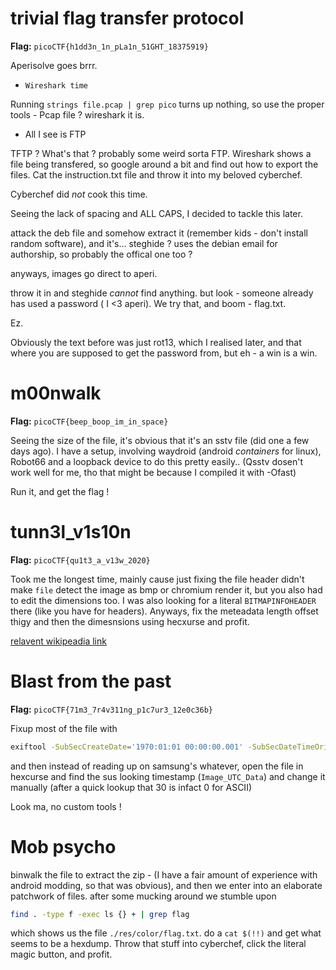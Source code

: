 # trivial flag transfer protocol

**Flag:** `picoCTF{h1dd3n_1n_pLa1n_51GHT_18375919}`

Aperisolve goes brrr.

- ``Wireshark time``

Running ``strings file.pcap | grep pico`` turns up nothing, so use the proper tools -
Pcap file ? wireshark it is.

- All I see is FTP

TFTP ? What's that ? probably some weird sorta FTP. Wireshark shows a file being transfered, so google around a bit and find out how to export the files.
Cat the instruction.txt file and throw it into my beloved cyberchef.

Cyberchef did _not_ cook this time.

Seeing the lack of spacing and ALL CAPS, I decided to tackle this later.

attack the deb file and somehow extract it (remember kids - don't install random software),
and it's... steghide ? uses the debian email for authorship, so  probably the offical one too ?

anyways, images go direct to aperi.

throw it in and steghide _cannot_ find anything. but look - someone already has used a password ( I <3 aperi).
We try that, and boom - flag.txt.

Ez.

Obviously the text before was just rot13, which I realised later, and that where you are supposed to get the password from, but eh - a win is a win.

# m00nwalk

**Flag:** `picoCTF{beep_boop_im_in_space}`

Seeing the size of the file, it's obvious that it's an sstv file (did one a few days ago). I have a setup, involving waydroid (android _containers_ for linux), Robot66 and a loopback device to do this pretty easily..
(Qsstv dosen't work well for me, tho that might be because I compiled it with -Ofast)

Run it, and get the flag !

# tunn3l_v1s10n

**Flag:** `picoCTF{qu1t3_a_v13w_2020}`

Took me the longest time, mainly cause just fixing the file header didn't make `file` detect the image as bmp or chromium render it, but
you also had to edit the dimensions too. I was also looking for a literal `BITMAPINFOHEADER` there (like you have for headers). Anyways,
fix the meteadata length offset thigy and then the dimesnsions using hecxurse and profit.

[relavent wikipeadia link](https://en.wikipedia.org/wiki/BMP_file_format)


# Blast from the past

**Flag:** `picoCTF{71m3_7r4v311ng_p1c7ur3_12e0c36b}`

Fixup most of the file with
```sh
exiftool -SubSecCreateDate='1970:01:01 00:00:00.001' -SubSecDateTimeOriginal='1970:01:01 00:00:00.001' -SubSecModifyDate='1970:01:01 00:00:00.001' -AllDates='1970:01:01 00:00:00.001' uwu
```

and then instead of reading up on samsung's whatever, open the file in
hexcurse and find the sus looking timestamp (`Image_UTC_Data`) and change it manually
(after a quick lookup that 30 is infact 0 for ASCII)

Look ma, no custom tools !

# Mob psycho

binwalk the file to extract the zip - (I have a fair amount of experience with android modding, so that was obvious),
and then we enter into an elaborate patchwork of files. after some mucking around we stumble upon
```zsh
find . -type f -exec ls {} + | grep flag
```

which shows us the file `./res/color/flag.txt`. do a `cat $(!!)` and get what seems to be a hexdump.
Throw that stuff into cyberchef, click the literal magic button, and profit.

